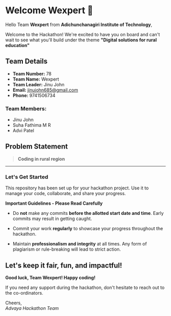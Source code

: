 # Welcome Wexpert 👋

Hello Team **Wexpert** from **Adichunchanagiri Institute of Technology**,

Welcome to the Hackathon! We're excited to have you on board and can't wait to see what you'll build under the theme **"Digital solutions for rural education"** 

## Team Details

- **Team Number:** 78  
- **Team Name:** Wexpert
- **Team Leader:** Jinu John  
- **Email:** jinujohn685@gmail.com  
- **Phone:** 9741506734  

### Team Members:
- Jinu John 
- Suha Fathima M R 
- Advi Patel 

## Problem Statement

> **Coding in rural region**

---

### Let's Get Started 

This repository has been set up for your hackathon project. Use it to manage your code, collaborate, and share your progress.

**Important Guidelines - Please Read Carefully**

- Do **not** make any commits **before the allotted start date and time**. Early commits may result in getting caught.
- Commit your work **regularly** to showcase your progress throughout the hackathon.

- Maintain **professionalism and integrity** at all times. Any form of plagiarism or rule-breaking will lead to strict action.

Let's keep it fair, fun, and impactful! 
---

**Good luck, Team Wexpert! Happy coding!**

If you need any support during the hackathon, don't hesitate to reach out to the co-ordinators.

Cheers,  
_Advaya Hackathon Team_